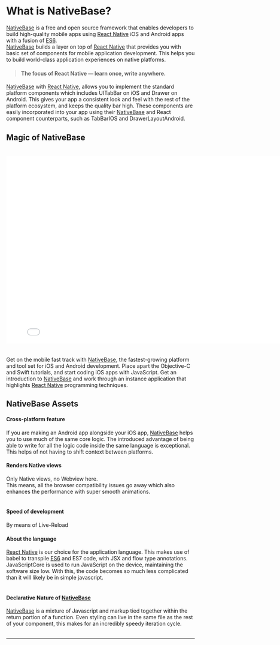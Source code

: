 # What is NativeBase?

[NativeBase](http://nativebase.io/) is a free and open source framework that enables developers to build high-quality mobile apps using [React Native](https://facebook.github.io/react-native/) iOS and Android apps with a fusion of [ES6](https://github.com/lukehoban/es6features). <br />[NativeBase](http://nativebase.io/) builds a layer on top of [React Native](https://facebook.github.io/react-native/) that provides you with basic set of components for mobile application development. This helps you to build world-class application experiences on native platforms.

> #### The focus of React Native — learn once, write anywhere.

[NativeBase](http://nativebase.io/) with [React Native](https://facebook.github.io/react-native/), allows you to implement the standard platform components which includes UITabBar on iOS and Drawer on Android. This gives your app a consistent look and feel with the rest of the platform ecosystem, and keeps the quality bar high. These components are easily incorporated into your app using their [NativeBase](http://nativebase.io/) and React component counterparts, such as TabBarIOS and DrawerLayoutAndroid.


## Magic of NativeBase

<iframe width="800" height="500" src="../assets/magic-with-nativebase-020.mp4" frameborder="0" allowfullscreen style="margin-top: 20px; margin-bottom: 20px">
</iframe>

Get on the mobile fast track with [NativeBase](http://nativebase.io/), the fastest-growing platform and tool set for iOS and Android development. Place apart the Objective-C and Swift tutorials, and start coding iOS apps with JavaScript. Get an introduction to [NativeBase](http://nativebase.io/) and work through an instance application that highlights [React Native](https://facebook.github.io/react-native/) programming techniques.


## NativeBase Assets

#### Cross-platform feature

If you are making an Android app alongside your iOS app, [NativeBase](http://nativebase.io/) helps you to use much of the same core logic. The introduced advantage of being able to write for all the logic code inside the same language is exceptional. This helps of not having to shift context between platforms.

#### Renders Native views

Only Native views, no Webview here.<br />
This means, all the browser compatibility issues go away which also enhances the performance with super smooth animations.<br /><br />

#### Speed of development

By means of Live-Reload

#### About the language

[React Native](https://facebook.github.io/react-native/) is our choice for the application language. This makes use of babel to transpile [ES6](https://github.com/lukehoban/es6features) and ES7 code, with JSX and flow type annotations. JavaScriptCore is used to run JavaScript on the device, maintaining the software size low. With this, the code becomes so much less complicated than it will likely be in simple javascript.<br /><br />

#### Declarative Nature of [NativeBase](http://nativebase.io/)

[NativeBase](http://nativebase.io/) is a mixture of Javascript and markup tied together within the return portion of a function. Even styling can live in the same file as the rest of your component, this makes for an incredibly speedy iteration cycle.<br /><br />
<hr>
